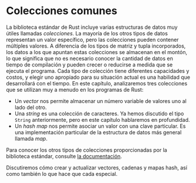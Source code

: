 # Colecciones comunes

La biblioteca estándar de Rust incluye varias estructuras de datos muy útiles llamadas *colecciones*. La mayoría de los otros tipos de datos representan un valor específico, pero las colecciones pueden contener múltiples valores. A diferencia de los tipos de matriz y tupla incorporados, los datos a los que apuntan estas colecciones se almacenan en el montón, lo que significa que no es necesario conocer la cantidad de datos en tiempo de compilación y pueden crecer o reducirse a medida que se ejecuta el programa. Cada tipo de colección tiene diferentes capacidades y costos, y elegir uno apropiado para su situación actual es una habilidad que desarrollará con el tiempo. En este capítulo, analizaremos tres colecciones que se utilizan muy a menudo en los programas de Rust:

* Un *vector* nos permite almacenar un número variable de valores uno al lado del otro.
* Una *string* es una colección de caracteres. Ya hemos discutido el tipo `String` anteriormente, pero en este capítulo hablaremos en profundidad.
* Un *hash map* nos permite asociar un valor con una clave particular. Es una implementación particular de la estructura de datos más general llamada *map*.

Para conocer los otros tipos de colecciones proporcionadas por la biblioteca estándar, consulte [la documentación][collections].

[collections]: ../../std/collections/index.html

Discutiremos cómo crear y actualizar vectores, cadenas y mapas hash, así como también lo que hace que cada especial.
